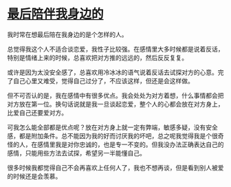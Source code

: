 # [最后陪伴我身边的](https://github.com/platojobs/SFLOG/issues/281)

我时常在想最后陪在我身边的是个怎样的人。

总觉得我这个人不适合谈恋爱，我性子比较强。在感情里大多时候都是说着反话，特别是情绪上来的时候，总喜欢把对方推的远远的，然后反反复复。

或许是因为太没安全感了，总喜欢用冷冰冰的语气说着反话去试探对方的心意。完了自己心里又难受，觉得自己过分了，不应该这样，但还是会这样做。

但不可否认的是，我在感情中有很多优点。我会处处为对方着想，什么事情都会把对方放在第一位。换句话说就是我一旦谈起恋爱，整个人的心都会放在对方身上，比爱自己还要爱对方。

可我怎么能全部都是优点呢？放在对方身上就一定有弊端，敏感多疑，没有安全感，都是附加条件。总不能因为我的好而讨厌我的坏吧，总之呢我觉得我是个很奇怪的人，在感情里我是对你忠诚的，也是专一不变的。但我没办法正确表达自己的感情，只能用些方法去试探，希望另一半能懂自己。

很多时候我都觉得自己不会再喜欢上任何人了，我也不想再谈，但是看到别人被爱的时候还是会羡慕。